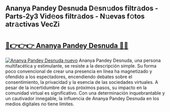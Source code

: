 ## Ananya Pandey Desnuda D𝚎sn𝚞dos filtr𝚊dos - Parts-2y3 Vid𝚎os filtr𝚊dos - N𝚞evas f𝚘tos atr𝚊ctivas VecZi

# <h2><a href="http://mb47euh.tromn.icu/?c=Ananya+Pandey+Desnuda">🔗👉👉👉 Ananya Pandey Desnuda 🔗🔗</a></h2>

[![Ananya Pandey Desnuda nuevo](https://i.imgur.com/pEAQMta.gif)](http://mb47euh.tromn.icu/?c=Ananya+Pandey+Desnuda)
Ananya Pandey Desnuda, una persona multifacética y estimulante, se resiste a la descripción simple. Su forma poco convencional de crear una presencia en línea ha magnetizado y ofendido a los espectadores, encendiendo debates sobre el consentimiento, la privacidad y la esencia de las sociedades virtuales. A pesar de la incertidumbre de sus próximos pasos, su impacto en la comunidad virtual es significativo. Con una determinación inquebrantable y un cautivador innegable, la influencia de Ananya Pandey Desnuda en los medios digitales no tiene límites.
